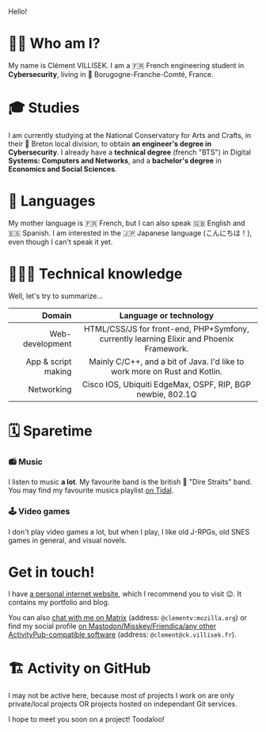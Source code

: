 Hello! 

# 👨‍💻 Who am I?

My name is Clément VILLISEK. I am a 🇫🇷 French engineering student in **Cybersecurity**, living in 🏴󠁦󠁲󠁢󠁦󠁣󠁿 Borugogne-Franche-Comté, France. 

# 🎓 Studies

I am currently studying at the National Conservatory for Arts and Crafts, in their 🏴󠁦󠁲󠁢󠁲󠁥󠁿 Breton local division, to obtain **an engineer's degree in Cybersecurity**.
I already have a **technical degree** (french "BTS") in Digital **Systems: Computers and Networks**, and a **bachelor's degree** in **Economics and Social Sciences**.

# 💬 Languages

My mother language is 🇫🇷 French, but I can also speak 🇬🇧 English and 🇪🇸 Spanish. I am interested in the 🇯🇵 Japanese language (こんにちは！), even though I can't speak it yet. 

# 👨🏼‍💻 Technical knowledge

Well, let's try to summarize...

| Domain               | Language or technology      |
| --------------------:|:-------------:|
| Web-development      | HTML/CSS/JS for front-end, PHP+Symfony, currently learning Elixir and Phoenix Framework.|
| App & script making  | Mainly C/C++, and a bit of Java. I'd like to work more on Rust and Kotlin. |
| Networking           | Cisco IOS, Ubiquiti EdgeMax, OSPF, RIP, BGP newbie, 802.1Q |


# 🗓️ Sparetime
###  📻 Music

I listen to music **a lot**. My favourite band is the british 🎸 "Dire Straits" band.
You may find my favourite musics playlist [on Tidal](https://tidal.com/browse/playlist/33a37fc8-537d-4e5a-9f2c-dd0e1bf089f2). 

### 🕹️ Video games

I don't play video games a lot, but when I play, I like old J-RPGs, old SNES games in general, and visual novels. 

# Get in touch!

I have [a personal internet website](https://clement.villisek.fr/), which I recommend you to visit 😉. It contains my portfolio and blog. 

You can also [chat with me on Matrix](https://matrix.to/#/@clementv:mozilla.org) (address: `@clementv:mozilla.org`) or find my social profile [on Mastodon/Misskey/Friendica/any other ActivityPub-compatible software](https://ck.villisek.fr/@clement) (address: `@clement@ck.villisek.fr`).

# 🏗️ Activity on GitHub

I may not be active here, because most of projects I work on are only private/local projects OR projects hosted on independant Git services. 

I hope to meet you soon on a project! Toodaloo!
